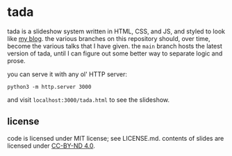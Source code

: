 # tada

tada is a slideshow system written in HTML, CSS, and JS, and styled to look like [my blog](https://prose.nsood.in/). the various branches on this repository should, over time, become the various talks that I have given. the `main` branch hosts the latest version of tada, until I can figure out some better way to separate logic and prose.

you can serve it with any ol' HTTP server:

```
python3 -m http.server 3000
```

and visit `localhost:3000/tada.html` to see the slideshow.

## license

code is licensed under MIT license; see LICENSE.md. contents of slides are licensed under [CC-BY-ND 4.0](https://creativecommons.org/licenses/by-nd/4.0/).